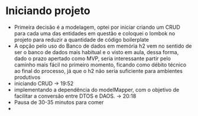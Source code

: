 # Iniciando projeto

- Primeira decisão é a modelagem, optei por iniciar criando um CRUD para cada uma das entidades em questão e coloquei o lombok no projeto para reduzir a quantidade de código boilerplate
- A opção pelo uso do Banco de dados em memória h2 vem no sentido de ser o banco de dados mais habitual e o visto em aula, dessa forma, dado o prazo apertado como MVP, seria interessante partir pelo caminho mais fácil no primeiro momento, ficando como débito técnico ao final do processo, já que o h2 não seria suficiente para ambientes produtivos 
- iniciando CRUD -> 19:52 
- implementando a dependência do modelMapper, com o objetivo de facilitar a conversão entre DTOS e DAOS. -> 20:18
- Pausa de 30-35 minutos para comer
- 